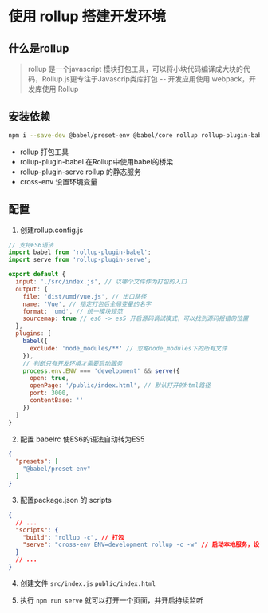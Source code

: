 # 使用 rollup 搭建开发环境

## 什么是rollup

> rollup 是一个javascript 模块打包工具，可以将小块代码编译成大块的代码，Rollup.js更专注于Javascrip类库打包 -- 开发应用使用 webpack，开发库使用 Rollup

## 安装依赖

```bash
npm i --save-dev @babel/preset-env @babel/core rollup rollup-plugin-babel rollup-plugin-serve cross-env
```

- rollup 打包工具
- rollup-plugin-babel 在Rollup中使用babel的桥梁
- rollup-plugin-serve rollup 的静态服务
- cross-env 设置环境变量

## 配置

1. 创建rollup.config.js

```js
// 支持ES6语法
import babel from 'rollup-plugin-babel';
import serve from 'rollup-plugin-serve';

export default {
  input: './src/index.js', // 以哪个文件作为打包的入口
  output: {
    file: 'dist/umd/vue.js', // 出口路径
    name: 'Vue', // 指定打包后全局变量的名字
    format: 'umd', // 统一模块规范
    sourcemap: true // es6 -> es5 开启源码调试模式，可以找到源码报错的位置
  },
  plugins: [
    babel({
      exclude: 'node_modules/**' // 忽略node_modules下的所有文件
    }),
    // 判断只有开发环境才需要启动服务
    process.env.ENV === 'development' && serve({
      open: true,
      openPage: '/public/index.html', // 默认打开的html路径
      port: 3000,
      contentBase: ''
    })
  ]
}
```

2. 配置 babelrc 使ES6的语法自动转为ES5

```json
{
  "presets": [
    "@babel/preset-env"
  ]
}
```

3. 配置package.json 的 scripts

```json
{
  // ...
  "scripts": {
    "build": "rollup -c", // 打包
    "serve": "cross-env ENV=development rollup -c -w" // 启动本地服务，设置一个环境变量
  }
  // ...
}
```

4. 创建文件 `src/index.js` `public/index.html`

5. 执行 `npm run serve` 就可以打开一个页面，并开启持续监听

